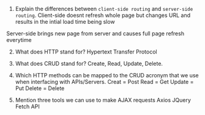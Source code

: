 1.  Explain the differences between `client-side routing` and `server-side routing`.
  Client-side doesnt refresh whole page but changes URL and results in the intial load time being slow

  Server-side brings new page from server and causes full page refresh everytime

2.  What does HTTP stand for?
  Hypertext Transfer Protocol

3.  What does CRUD stand for?
  Create, Read, Update, Delete.

4.  Which HTTP methods can be mapped to the CRUD acronym that we use when interfacing with APIs/Servers.
  Creat = Post
  Read = Get
  Update = Put
  Delete = Delete

5.  Mention three tools we can use to make AJAX requests
  Axios 
  JQuery
  Fetch API